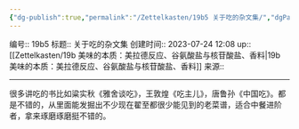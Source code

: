 ```yaml
---
{"dg-publish":true,"permalink":"/Zettelkasten/19b5 关于吃的杂文集/","dgPassFrontmatter":true}
---
```


编号:: 19b5
标题:: 关于吃的杂文集
创建时间:: 2023-07-24 12:08
up:: [[Zettelkasten/19b 美味的本质：美拉德反应、谷氨酸盐与核苷酸盐、香料\|19b 美味的本质：美拉德反应、谷氨酸盐与核苷酸盐、香料]]
来源:: 

---

很多讲吃的书比如粱实秋《雅舍谈吃》，王敦煌《吃主儿》，唐鲁孙《中国吃》。都是不错的，从里面能发掘出不少现在翟至都很少能见到的老菜谱，适合中餐进阶者，拿来琢磨琢磨挺不错的。